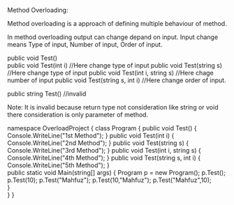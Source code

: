 Method Overloading:

Method overloading is a approach of defining multiple behaviour
of method. 

In method overloading output can change depand on input. Input 
change means Type of input, Number of input, Order of input.

public void Test()                
public void Test(int i)           //Here change type of input
public void Test(string s)        //Here change type of input
public void Test(int i, string s) //Here chage number of input 
public void Test(string s, int i) //Here change order of input. 


public string Test() //invalid

Note: It is invalid because return type not consideration
like string or void there consideration is only parameter of
method.


namespace OverloadProject
{
   class Program
   {
     public void Test()
     {
       Console.WriteLine("1st Method");
     }
      public void Test(int i)
     {
        Console.WriteLine("2nd Method");
     }
     public void Test(string s)
     {
        Console.WriteLine("3rd Method");
     }
     public void Test(int i, string s)
     {
        Console.WriteLine("4th Method");
     }
     public void Test(string s, int i)
     {
        Console.WriteLine("5th Method");
     }       
     public static void Main(string[] args)
     {
         Program p = new Program();
         p.Test();
         p.Test(10);
         p.Test("Mahfuz");
         p.Test(10,"Mahfuz");
         p.Test("Mahfuz",10);     
     }		
   }
}
